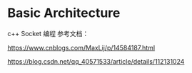 # Basic Architecture

c++ Socket 编程 参考文档：

https://www.cnblogs.com/MaxLij/p/14584187.html

https://blog.csdn.net/qq_40571533/article/details/112131024